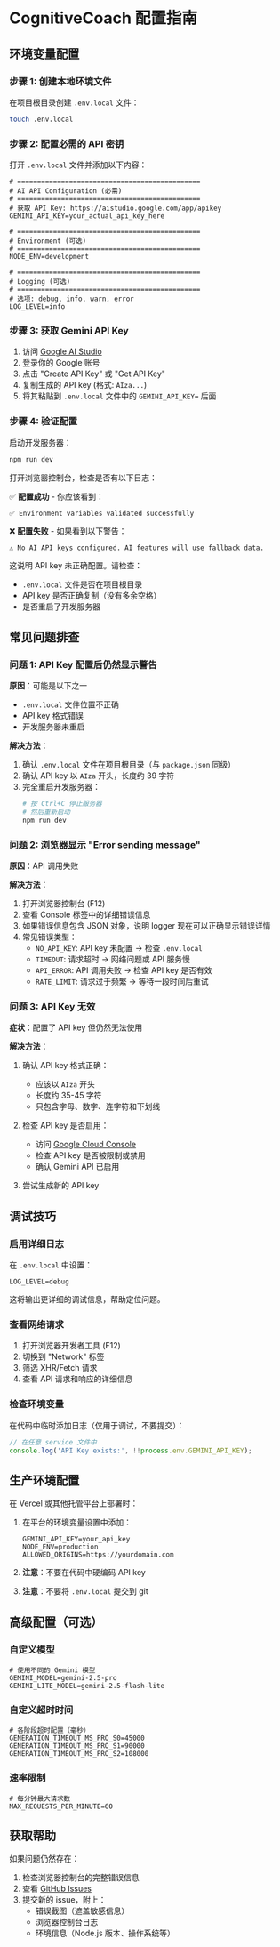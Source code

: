 # CognitiveCoach 配置指南

## 环境变量配置

### 步骤 1: 创建本地环境文件

在项目根目录创建 `.env.local` 文件：

```bash
touch .env.local
```

### 步骤 2: 配置必需的 API 密钥

打开 `.env.local` 文件并添加以下内容：

```env
# ==============================================
# AI API Configuration (必需)
# ==============================================
# 获取 API Key: https://aistudio.google.com/app/apikey
GEMINI_API_KEY=your_actual_api_key_here

# ==============================================
# Environment (可选)
# ==============================================
NODE_ENV=development

# ==============================================
# Logging (可选)
# ==============================================
# 选项: debug, info, warn, error
LOG_LEVEL=info
```

### 步骤 3: 获取 Gemini API Key

1. 访问 [Google AI Studio](https://aistudio.google.com/app/apikey)
2. 登录你的 Google 账号
3. 点击 "Create API Key" 或 "Get API Key"
4. 复制生成的 API key (格式: `AIza...`)
5. 将其粘贴到 `.env.local` 文件中的 `GEMINI_API_KEY=` 后面

### 步骤 4: 验证配置

启动开发服务器：

```bash
npm run dev
```

打开浏览器控制台，检查是否有以下日志：

✅ **配置成功** - 你应该看到：
```
✅ Environment variables validated successfully
```

❌ **配置失败** - 如果看到以下警告：
```
⚠️ No AI API keys configured. AI features will use fallback data.
```

这说明 API key 未正确配置。请检查：
- `.env.local` 文件是否在项目根目录
- API key 是否正确复制（没有多余空格）
- 是否重启了开发服务器

## 常见问题排查

### 问题 1: API Key 配置后仍然显示警告

**原因**：可能是以下之一
- `.env.local` 文件位置不正确
- API key 格式错误
- 开发服务器未重启

**解决方法**：
1. 确认 `.env.local` 文件在项目根目录（与 `package.json` 同级）
2. 确认 API key 以 `AIza` 开头，长度约 39 字符
3. 完全重启开发服务器：
   ```bash
   # 按 Ctrl+C 停止服务器
   # 然后重新启动
   npm run dev
   ```

### 问题 2: 浏览器显示 "Error sending message"

**原因**：API 调用失败

**解决方法**：
1. 打开浏览器控制台 (F12)
2. 查看 Console 标签中的详细错误信息
3. 如果错误信息包含 JSON 对象，说明 logger 现在可以正确显示错误详情
4. 常见错误类型：
   - `NO_API_KEY`: API key 未配置 → 检查 `.env.local`
   - `TIMEOUT`: 请求超时 → 网络问题或 API 服务慢
   - `API_ERROR`: API 调用失败 → 检查 API key 是否有效
   - `RATE_LIMIT`: 请求过于频繁 → 等待一段时间后重试

### 问题 3: API Key 无效

**症状**：配置了 API key 但仍然无法使用

**解决方法**：
1. 确认 API key 格式正确：
   - 应该以 `AIza` 开头
   - 长度约 35-45 字符
   - 只包含字母、数字、连字符和下划线

2. 检查 API key 是否启用：
   - 访问 [Google Cloud Console](https://console.cloud.google.com/)
   - 检查 API key 是否被限制或禁用
   - 确认 Gemini API 已启用

3. 尝试生成新的 API key

## 调试技巧

### 启用详细日志

在 `.env.local` 中设置：

```env
LOG_LEVEL=debug
```

这将输出更详细的调试信息，帮助定位问题。

### 查看网络请求

1. 打开浏览器开发者工具 (F12)
2. 切换到 "Network" 标签
3. 筛选 XHR/Fetch 请求
4. 查看 API 请求和响应的详细信息

### 检查环境变量

在代码中临时添加日志（仅用于调试，不要提交）：

```typescript
// 在任意 service 文件中
console.log('API Key exists:', !!process.env.GEMINI_API_KEY);
```

## 生产环境配置

在 Vercel 或其他托管平台上部署时：

1. 在平台的环境变量设置中添加：
   ```
   GEMINI_API_KEY=your_api_key
   NODE_ENV=production
   ALLOWED_ORIGINS=https://yourdomain.com
   ```

2. **注意**：不要在代码中硬编码 API key
3. **注意**：不要将 `.env.local` 提交到 git

## 高级配置（可选）

### 自定义模型

```env
# 使用不同的 Gemini 模型
GEMINI_MODEL=gemini-2.5-pro
GEMINI_LITE_MODEL=gemini-2.5-flash-lite
```

### 自定义超时时间

```env
# 各阶段超时配置（毫秒）
GENERATION_TIMEOUT_MS_PRO_S0=45000
GENERATION_TIMEOUT_MS_PRO_S1=90000
GENERATION_TIMEOUT_MS_PRO_S2=108000
```

### 速率限制

```env
# 每分钟最大请求数
MAX_REQUESTS_PER_MINUTE=60
```

## 获取帮助

如果问题仍然存在：

1. 检查浏览器控制台的完整错误信息
2. 查看 [GitHub Issues](https://github.com/axthefish/CognitiveCoach/issues)
3. 提交新的 issue，附上：
   - 错误截图（遮盖敏感信息）
   - 浏览器控制台日志
   - 环境信息（Node.js 版本、操作系统等）

